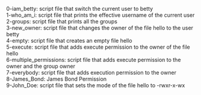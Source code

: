 0-iam_betty: script file that switch the current user to betty <br />
1-who_am_i: script file that prints the effective username of the current user <br />
2-groups: script file that prints all the groups <br />
3-new_owner: script file  that changes the owner of the file hello to the user betty <br />
4-empty: script file that creates an empty file hello <br />
5-execute: script file that adds execute permission to the owner of the file hello <br />
6-multiple_permissions: script file that adds execute permission to the owner and the group owner <br />
7-everybody: script file that adds execution permission to the owner <br />
8-James_Bond: James Bond Permission <br />
9-John_Doe: script file that sets the mode of the file hello to -rwxr-x-wx <br />

